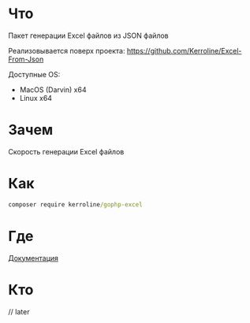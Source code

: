 # Что
Пакет генерации Excel файлов из JSON файлов

Реализовывается поверх проекта:
https://github.com/Kerroline/Excel-From-Json

Доступные OS:
* MacOS (Darvin) x64
* Linux x64

# Зачем
Скорость генерации Excel файлов

# Как 
```cmd
composer require kerroline/gophp-excel
```

# Где
[Документация](docs/usage.md)

# Кто
// later
